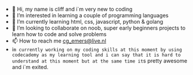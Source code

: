 - 👋 Hi, my name is cliff and i`m very new to coding
- 👀 I’m interested in learning a couple of programming languages
- 🌱 I’m currently learning html, css, javascript, python & golang
- 💞️ I’m looking to collaborate on noob, super early beginners projects to learn how to code and solve problems
- 📫 How to reach me cg_emers@live.nl
- i`m currently working on my coding skills at this moment by using codecademy as my learning tool and i can say that it is hard to understand at this moment but at the same time it`s pretty awesome and i`m exited.

<!---
cliffemers/cliffemers is a ✨ special ✨ repository because its `README.md` (this file) appears on your GitHub profile.
You can click the Preview link to take a look at your changes.
--->
